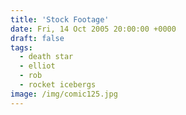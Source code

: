 ```yaml
---
title: 'Stock Footage'
date: Fri, 14 Oct 2005 20:00:00 +0000
draft: false
tags:
  - death star
  - elliot
  - rob
  - rocket icebergs
image: /img/comic125.jpg
---
```


